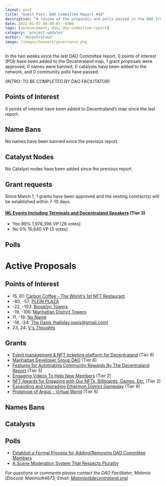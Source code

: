 ```yaml
---
layout: post
title: "Guest Post: DAO Committee Report #19"
description: "A review of the proposals and polls passed in the DAO from March 1 through March 15".
date: 2022-01-07 00:00:01 -0300
tags: [announcement, dao, dao-committee-report]
category: 'project-updates'
author: 'decentraland'
image: /images/banners/governance.png
---
```


In the two weeks since the last DAO Committee report, 0 points of interest (POI) have been added to the Decentraland map, 1 grant proposals were approved, 0 names were banned, 0 catalysts have been added to the network, and 0 community polls have passed.

(INTRO: TO BE COMPLETED BY DAO FACILITATOR)


## Points of Interest
0 points of interest have been added to Decentraland’s map since the last report.


## Name Bans

No names have been banned since the previous report.

## Catalyst Nodes
No Catalyst nodes have been added since the previous report.


## Grant requests
Since March 1, 1 grants have been approved and the vesting contract(s) will be established within 7-10 days.


#### [IRL Events Including Terminals and Decentraland Speakers](https://governance.decentraland.org/proposal/?id=9811ede0-94eb-11ec-831d-95af4f79cd2a) (Tier 3)

* Yes 99% 1,976,396 VP (28 votes)
* No 0% 10,640 VP (3 votes)


## Polls


# Active Proposals

## Points of Interest

* 15, 61: [Carbon Coffee - The World&#39;s 1st NFT Restaurant](https://governance.decentraland.org/proposal/?id=ddf365c0-9bd8-11ec-831d-95af4f79cd2a)
* -80, -57: [PLEIN PLAZA](https://governance.decentraland.org/proposal/?id=ad5ede30-9b74-11ec-831d-95af4f79cd2a)
* -22, -103: [Brooklyn Towers](https://governance.decentraland.org/proposal/?id=43b40c70-9b43-11ec-831d-95af4f79cd2a)
* -19, -106: [Manhattan District Towers](https://governance.decentraland.org/proposal/?id=4726afe0-9b41-11ec-831d-95af4f79cd2a)
* 11, -16: [No Name](https://governance.decentraland.org/proposal/?id=a49a9c30-9aca-11ec-831d-95af4f79cd2a)
* -16, -24: [The Oasis (halliday.oasis@gmail.com)](https://governance.decentraland.org/proposal/?id=d4419c30-98cd-11ec-831d-95af4f79cd2a)
* 23, 24: [V&#39;s Thoughts](https://governance.decentraland.org/proposal/?id=e91bbb60-97e0-11ec-831d-95af4f79cd2a)

## Grants

* [Event management &amp; NFT ticketing platform for Decentraland](https://governance.decentraland.org/proposal/?id=eade8bd0-9bd7-11ec-831d-95af4f79cd2a) (Tier 6)
* [Manhattan Developer Group DAO](https://governance.decentraland.org/proposal/?id=68a0f4a0-9b5f-11ec-831d-95af4f79cd2a) (Tier 6)
* [Features for Automating Community Rewards By The Decentraland Report](https://governance.decentraland.org/proposal/?id=71499ee0-99c5-11ec-831d-95af4f79cd2a) (Tier 5)
* [Engaging Videos To Help New Members](https://governance.decentraland.org/proposal/?id=39b7ca40-9765-11ec-831d-95af4f79cd2a) (Tier 2)
* [NFT Awards for Engaging with Our NFTs, Billboards, Games, Etc.](https://governance.decentraland.org/proposal/?id=a76eca80-974b-11ec-831d-95af4f79cd2a) (Tier 2)
* [Expanding and Upgrading Ethermon District Gameplay](https://governance.decentraland.org/proposal/?id=e122d240-95ce-11ec-831d-95af4f79cd2a) (Tier 6)
* [Prototype of Argus - Virtual World](https://governance.decentraland.org/proposal/?id=4ad3a8d0-958f-11ec-831d-95af4f79cd2a) (Tier 6)

## Names Bans


## Catalysts


## Polls

* [Establish a Formal Process for Adding/Removing DAO Committee Members](https://governance.decentraland.org/proposal/?id=782bbe80-9adf-11ec-831d-95af4f79cd2a)
* [A Scene Moderation System That Respects Plurality](https://governance.decentraland.org/proposal/?id=03582b10-9a4a-11ec-831d-95af4f79cd2a)


*For questions or comments please contact the DAO Facilitator, Matimio (Discord: Matimio#4673; Email: [Matimio@decentraland.org](mailto:Matimio@decentraland.org))*